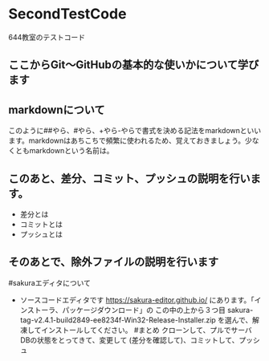 # SecondTestCode
644教室のテストコード
## ここからGit～GitHubの基本的な使いかについて学びます
## markdownについて
このように##やら、#やら、+やら-やらで書式を決める記法をmarkdownといいます。markdownはあちこちで頻繁に使われるため、覚えておきましょう。少なくともmarkdownという名前は。
## このあと、差分、コミット、プッシュの説明を行います。
- 差分とは
- コミットとは
- プッシュとは
## そのあとで、除外ファイルの説明を行います
#sakuraエディタについて
- ソースコードエディタです
https://sakura-editor.github.io/
にあります。「インストーラ、パッケージダウンロード」の
この中の上から３つ目
sakura-tag-v2.4.1-build2849-ee8234f-Win32-Release-Installer.zip
を選んで、解凍してインストールしてください。
#まとめ
クローンして、プルでサーバDBの状態をとってきて、変更して
(差分を確認して)、コミットして、プッシュ



